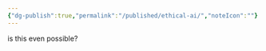```yaml
---
{"dg-publish":true,"permalink":"/published/ethical-ai/","noteIcon":""}
---
```

is this even possible?
